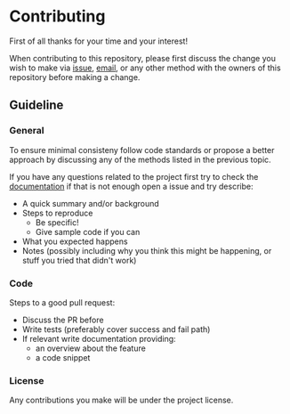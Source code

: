 # Contributing

First of all thanks for your time and your interest!

When contributing to this repository, please first discuss the change you wish to make via [issue](https://github.com/amenezes/aiopytesseract/issues), [email](mailto:alexandre.fmenezes@gmail.com), or any other method with the owners of this repository before making a change.

## Guideline

### General

To ensure minimal consisteny follow code standards or propose a better approach by discussing any of the methods listed in the previous topic.

If you have any questions related to the project first try to check the [documentation](https://github.com/amenezes/aiopytesseract) if that is not enough open a issue and try describe:
- A quick summary and/or background
- Steps to reproduce
  - Be specific!
  - Give sample code if you can
- What you expected happens
- Notes (possibly including why you think this might be happening, or stuff you tried that didn't work)

### Code

Steps to a good pull request:
- Discuss the PR before
- Write tests (preferably cover success and fail path)
- If relevant write documentation providing:
  - an overview about the feature
  - a code snippet

### License

Any contributions you make will be under the project license.
